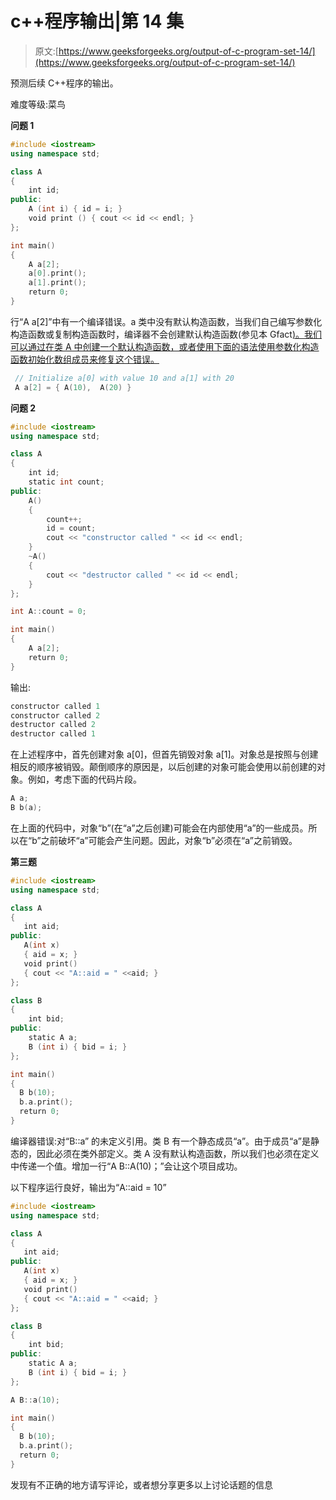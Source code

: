 # c++程序输出|第 14 集

> 原文:[https://www.geeksforgeeks.org/output-of-c-program-set-14/](https://www.geeksforgeeks.org/output-of-c-program-set-14/)

预测后续 C++程序的输出。

难度等级:菜鸟

**问题 1**

```cpp
#include <iostream>
using namespace std;

class A
{
    int id;
public:
    A (int i) { id = i; }
    void print () { cout << id << endl; }
};

int main()
{
    A a[2];
    a[0].print();
    a[1].print();
    return 0;
}
```

行“A a[2]”中有一个编译错误。a 类中没有默认构造函数，当我们自己编写参数化构造函数或复制构造函数时，编译器不会创建默认构造函数(参见本 Gfact[)。我们可以通过在类 A 中创建一个默认构造函数，或者使用下面的语法使用参数化构造函数初始化数组成员来修复这个错误。](https://www.geeksforgeeks.org/does-c-compiler-create-default-constructor-when-we-write-our-own/)

```cpp
 // Initialize a[0] with value 10 and a[1] with 20 
 A a[2] = { A(10),  A(20) } 
```

**问题 2**

```cpp
#include <iostream>
using namespace std;

class A
{
    int id;
    static int count;
public:
    A()
    {
        count++;
        id = count;
        cout << "constructor called " << id << endl;
    }
    ~A()
    {
        cout << "destructor called " << id << endl;
    }
};

int A::count = 0;

int main()
{
    A a[2];
    return 0;
}
```

输出:

```cpp
constructor called 1
constructor called 2
destructor called 2
destructor called 1

```

在上述程序中，首先创建对象 a[0]，但首先销毁对象 a[1]。对象总是按照与创建相反的顺序被销毁。颠倒顺序的原因是，以后创建的对象可能会使用以前创建的对象。例如，考虑下面的代码片段。

```cpp
A a;
B b(a);
```

在上面的代码中，对象“b”(在“a”之后创建)可能会在内部使用“a”的一些成员。所以在“b”之前破坏“a”可能会产生问题。因此，对象“b”必须在“a”之前销毁。

**第三题**

```cpp
#include <iostream>
using namespace std;

class A
{
   int aid;
public:
   A(int x)
   { aid = x; }
   void print()
   { cout << "A::aid = " <<aid; }
};

class B
{
    int bid;
public:
    static A a;
    B (int i) { bid = i; }
};

int main()
{
  B b(10);
  b.a.print();
  return 0;
}
```

编译器错误:对“B::a”
的未定义引用。类 B 有一个静态成员“a”。由于成员“a”是静态的，因此必须在类外部定义。类 A 没有默认构造函数，所以我们也必须在定义中传递一个值。增加一行“A B::A(10)；”会让这个项目成功。

以下程序运行良好，输出为“A::aid = 10”

```cpp
#include <iostream>
using namespace std;

class A
{
   int aid;
public:
   A(int x)
   { aid = x; }
   void print()
   { cout << "A::aid = " <<aid; }
};

class B
{
    int bid;
public:
    static A a;
    B (int i) { bid = i; }
};

A B::a(10);

int main()
{
  B b(10);
  b.a.print();
  return 0;
}
```

发现有不正确的地方请写评论，或者想分享更多以上讨论话题的信息